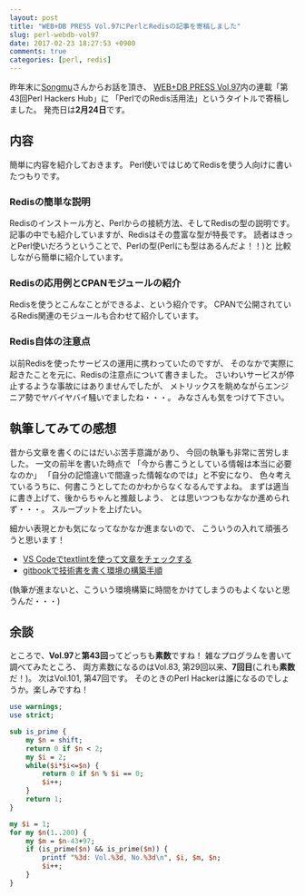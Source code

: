 ```yaml
---
layout: post
title: "WEB+DB PRESS Vol.97にPerlとRedisの記事を寄稿しました"
slug: perl-webdb-vol97
date: 2017-02-23 18:27:53 +0900
comments: true
categories: [perl, redis]
---
```


昨年末に[Songmu](https://twitter.com/songmu)さんからお話を頂き、
[WEB+DB PRESS Vol.97](http://gihyo.jp/magazine/wdpress/archive/2017/vol97)内の連載「第43回Perl Hackers Hub」に
「PerlでのRedis活用法」というタイトルで寄稿しました。
発売日は**2月24日**です。

<!-- More -->

## 内容

簡単に内容を紹介しておきます。
Perl使いではじめてRedisを使う人向けに書いたつもりです。

### Redisの簡単な説明
Redisのインストール方と、Perlからの接続方法、そしてRedisの型の説明です。
記事の中でも紹介していますが、Redisはその豊富な型が特長です。
読者はきっとPerl使いだろうということで、Perlの型(Perlにも型はあるんだよ！！)と
比較しながら簡単に紹介しています。

### Redisの応用例とCPANモジュールの紹介
Redisを使うとこんなことができるよ、という紹介です。
CPANで公開されているRedis関連のモジュールも合わせて紹介しています。

### Redis自体の注意点
以前Redisを使ったサービスの運用に携わっていたのですが、
そのなかで実際に起きたことを元に、Redisの注意点について書きました。
さいわいサービスが停止するような事故にはありませんでしたが、
メトリックスを眺めながらエンジニア勢でヤバイヤバイ騒いでましたね・・・。
みなさんも気をつけて下さい。


## 執筆してみての感想

昔から文章を書くのにはだいぶ苦手意識があり、
今回の執筆も非常に苦労しました。
一文の前半を書いた時点で
「今から書こうとしている情報は本当に必要なのか」
「自分の記憶違いで間違った情報なのでは」と不安になり、
色々考えているうちに、何書こうとしてたのかわからなくなるんですよね。
まずは適当に書き上げて、後からちゃんと推敲しよう、
とは思いつつもなかなか進められず・・・。
スループットを上げたい。

細かい表現とかも気になってなかなか進まないので、
こういうの入れて頑張ろうと思います！

- [VS Codeでtextlintを使って文章をチェックする](http://qiita.com/azu/items/2c565a38df5ed4c9f4e1)
- [gitbookで技術書を書く環境の構築手順](http://takemikami.com/2017/02/14/gitbook.html)

(執筆が進まないと、こういう環境構築に時間をかけてしまうのもよくないと思うんだ・・・)


## 余談
ところで、**Vol.97**と**第43回**ってどっちも**素数**ですね！
雑なプログラムを書いて調べてみたところ、
両方素数になるのはVol.83, 第29回以来、**7回目**(これも**素数**だ！)。
次はVol.101, 第47回です。
そのときのPerl Hackerは誰になるのでしょうか。楽しみですね！

``` perl
use warnings;
use strict;

sub is_prime {
    my $n = shift;
    return 0 if $n < 2;
    my $i = 2;
    while($i*$i<=$n) {
        return 0 if $n % $i == 0;
        $i++;
    }
    return 1;
}

my $i = 1;
for my $n(1..200) {
    my $m = $n-43+97;
    if (is_prime($n) && is_prime($m)) {
        printf "%3d: Vol.%3d, No.%3d\n", $i, $m, $n;
        $i++;
    }
}
```
